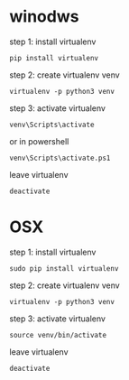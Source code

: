 # winodws
step 1: install virtualenv
```
pip install virtualenv
```

step 2: create virtualenv venv
```
virtualenv -p python3 venv
```

step 3: activate virtualenv
```
venv\Scripts\activate
```
or in powershell
```
venv\Scripts\activate.ps1
```

leave virtualenv
```
deactivate
```



# OSX
step 1: install virtualenv
```
sudo pip install virtualenv
```

step 2: create virtualenv venv
```
virtualenv -p python3 venv
```

step 3: activate virtualenv
```
source venv/bin/activate
```

leave virtualenv
```
deactivate
```